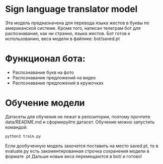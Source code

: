 # Sign language translator model
Эта модель предназначена для перевода языка жестов в буквы по американской системе.
Кроме того, написан телеграм бот для распознавания, как ни странно, языка жестов.
Бот готов к использованию, веса модели в файлике: bot/saved.pt

# Функционал бота:
* Распознавание букв на фото
* Распознавание предложений на видео
* Распознавание предложений в кружочках


# Обучение модели
Датасеты для обучения не лежат в репозитории, поэтому прочтите data/README.md и сформируйте датасет.
Обучение можно запустить командой:
```bash
python3 train.py
```
Если дообученную модель захочется поставить на место saved.pt, то в evaluate.py есть закоментированная строчка сохранения модели в формате .pt
Дальше новые веса перемещаются в bot/ и готово!
